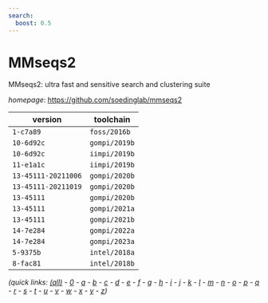 ```yaml
---
search:
  boost: 0.5
---
```

# MMseqs2

MMseqs2: ultra fast and sensitive search and clustering suite

*homepage*: <https://github.com/soedinglab/mmseqs2>

version | toolchain
--------|----------
``1-c7a89`` | ``foss/2016b``
``10-6d92c`` | ``gompi/2019b``
``10-6d92c`` | ``iimpi/2019b``
``11-e1a1c`` | ``iimpi/2019b``
``13-45111-20211006`` | ``gompi/2020b``
``13-45111-20211019`` | ``gompi/2020b``
``13-45111`` | ``gompi/2020b``
``13-45111`` | ``gompi/2021a``
``13-45111`` | ``gompi/2021b``
``14-7e284`` | ``gompi/2022a``
``14-7e284`` | ``gompi/2023a``
``5-9375b`` | ``intel/2018a``
``8-fac81`` | ``intel/2018b``


*(quick links: [(all)](../index.md) - [0](../0/index.md) - [a](../a/index.md) - [b](../b/index.md) - [c](../c/index.md) - [d](../d/index.md) - [e](../e/index.md) - [f](../f/index.md) - [g](../g/index.md) - [h](../h/index.md) - [i](../i/index.md) - [j](../j/index.md) - [k](../k/index.md) - [l](../l/index.md) - [m](../m/index.md) - [n](../n/index.md) - [o](../o/index.md) - [p](../p/index.md) - [q](../q/index.md) - [r](../r/index.md) - [s](../s/index.md) - [t](../t/index.md) - [u](../u/index.md) - [v](../v/index.md) - [w](../w/index.md) - [x](../x/index.md) - [y](../y/index.md) - [z](../z/index.md))*

